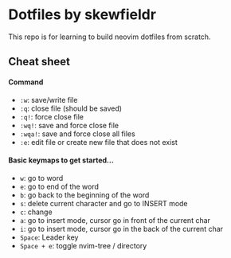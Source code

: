 # Dotfiles by skewfieldr

This repo is for learning to build neovim dotfiles from scratch.

## Cheat sheet

#### Command
- ```:w```: save/write file
- ```:q```: close file (should be saved)
- ```:q!```: force close file
- ```:wq!```: save and force close file
- ```:wqa!```: save and force close all files
- ```:e```: edit file or create new file that does not exist

#### Basic keymaps to get started...
- ```w```: go to word
- ```e```: go to end of the word
- ```b```: go back to the beginning of the word
- ```s```: delete current character and go to INSERT mode
- ```c```: change
- ```a```: go to insert mode, cursor go in front of the current char
- ```i```: go to insert mode, cursor go in the back of the current char
- ```Space```: Leader key
- ```Space + e```: toggle nvim-tree / directory
